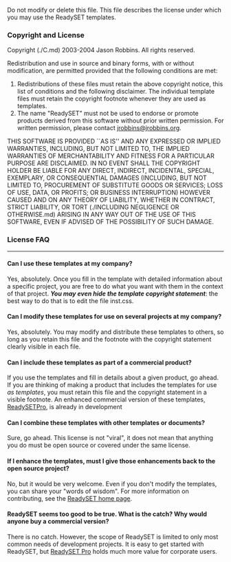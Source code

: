 <!-- markdownlint-disable-next-line first-line-h1 -->
Do not modify or delete this file. This file describes the license under
which you may use the ReadySET templates.

### Copyright and License

Copyright (./C.md) 2003-2004 Jason Robbins. All rights reserved.

Redistribution and use in source and binary forms, with or without
modification, are permitted provided that the following conditions
are met:

1. Redistributions of these files must retain the above copyright notice, this list of conditions and the following disclaimer. The individual template files must retain the copyright footnote whenever they are used as templates.
2. The name "ReadySET" must not be used to endorse or promote products derived from this software without prior written permission. For written permission, please contact jrobbins@jrobbins.org.

THIS SOFTWARE IS PROVIDED ``AS IS'' AND ANY EXPRESSED OR IMPLIED
WARRANTIES, INCLUDING, BUT NOT LIMITED TO, THE IMPLIED WARRANTIES OF
MERCHANTABILITY AND FITNESS FOR A PARTICULAR PURPOSE ARE DISCLAIMED.
IN NO EVENT SHALL THE COPYRIGHT HOLDER BE LIABLE FOR ANY DIRECT,
INDIRECT, INCIDENTAL, SPECIAL, EXEMPLARY, OR CONSEQUENTIAL DAMAGES
(INCLUDING, BUT NOT LIMITED TO, PROCUREMENT OF SUBSTITUTE GOODS OR
SERVICES; LOSS OF USE, DATA, OR PROFITS; OR BUSINESS INTERRUPTION)
HOWEVER CAUSED AND ON ANY THEORY OF LIABILITY, WHETHER IN CONTRACT,
STRICT LIABILITY, OR TORT (./INCLUDING NEGLIGENCE OR OTHERWISE.md) ARISING
IN ANY WAY OUT OF THE USE OF THIS SOFTWARE, EVEN IF ADVISED OF THE
POSSIBILITY OF SUCH DAMAGE.

### License FAQ

---

#### Can I use these templates at my company?

Yes, absolutely. Once you fill in the template with detailed
information about a specific project, you are free to do what you
want with them in the context of that project. **_You may even hide the
template copyright statement_**: the best way to do that is to edit the
file inst.css.

#### Can I modify these templates for use on several projects at my company?

Yes, absolutely. You may modify and distribute these templates to
others, so long as you retain this file and the footnote with the
copyright statement clearly visible in each file.

#### Can I include these templates as part of a commercial product?

If you use the templates and fill in details about a given product,
go ahead. If you are thinking of making a product that includes the
templates for use _as templates_, you must retain this file and the
copyright statement in a visible footnote. An enhanced commercial
version of these templates, [ReadySETPro](./http://www.readysetpro.com/.md),
is already in development

#### Can I combine these templates with other templates or documents?

Sure, go ahead. This license is not "viral", it does not mean that
anything you do must be open source or covered under the
same license.

#### If I enhance the templates, must I give those enhancements back to the open source project?

No, but it would be very welcome. Even if you don't modify the
templates, you can share your "words of wisdom". For more
information on contributing, see the
[ReadySET home page](./https://web.archive.org/web/20200701142616/http://readyset.tigris.org/.md).

#### ReadySET seems too good to be true. What is the catch? Why would anyone buy a commercial version?

There is no catch. However, the scope of ReadySET is limited to only
most common needs of development projects. It is easy to get started
with ReadySET, but [ReadySET Pro](./http://www.readysetpro.com/.md) holds
much more value for corporate users.
